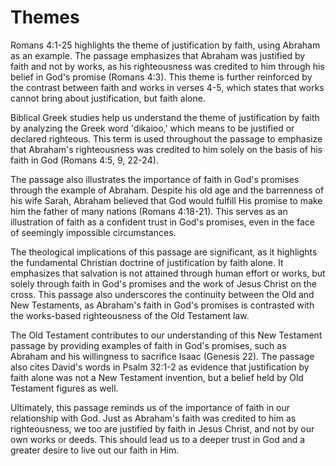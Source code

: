 # Themes

Romans 4:1-25 highlights the theme of justification by faith, using Abraham as an example. The passage emphasizes that Abraham was justified by faith and not by works, as his righteousness was credited to him through his belief in God's promise (Romans 4:3). This theme is further reinforced by the contrast between faith and works in verses 4-5, which states that works cannot bring about justification, but faith alone.

Biblical Greek studies help us understand the theme of justification by faith by analyzing the Greek word 'dikaioo,' which means to be justified or declared righteous. This term is used throughout the passage to emphasize that Abraham's righteousness was credited to him solely on the basis of his faith in God (Romans 4:5, 9, 22-24).

The passage also illustrates the importance of faith in God's promises through the example of Abraham. Despite his old age and the barrenness of his wife Sarah, Abraham believed that God would fulfill His promise to make him the father of many nations (Romans 4:18-21). This serves as an illustration of faith as a confident trust in God's promises, even in the face of seemingly impossible circumstances.

The theological implications of this passage are significant, as it highlights the fundamental Christian doctrine of justification by faith alone. It emphasizes that salvation is not attained through human effort or works, but solely through faith in God's promises and the work of Jesus Christ on the cross. This passage also underscores the continuity between the Old and New Testaments, as Abraham's faith in God's promises is contrasted with the works-based righteousness of the Old Testament law.

The Old Testament contributes to our understanding of this New Testament passage by providing examples of faith in God's promises, such as Abraham and his willingness to sacrifice Isaac (Genesis 22). The passage also cites David's words in Psalm 32:1-2 as evidence that justification by faith alone was not a New Testament invention, but a belief held by Old Testament figures as well.

Ultimately, this passage reminds us of the importance of faith in our relationship with God. Just as Abraham's faith was credited to him as righteousness, we too are justified by faith in Jesus Christ, and not by our own works or deeds. This should lead us to a deeper trust in God and a greater desire to live out our faith in Him.